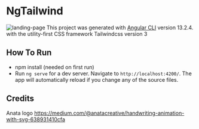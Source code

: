# NgTailwind
![landing-page](https://github.com/shurricanex/ng-tailwind/blob/main/src/assets/home.gif)
This project was generated with [Angular CLI](https://github.com/angular/angular-cli) version 13.2.4.
with the utility-first CSS framework Tailwindcss version 3


## How To Run 

- npm install (needed on first run)
- Run `ng serve` for a dev server. Navigate to `http://localhost:4200/`. The app will automatically reload if you change any of the source files.

## Credits 

Anata logo https://medium.com/@anatacreative/handwriting-animation-with-svg-638931410cfa
